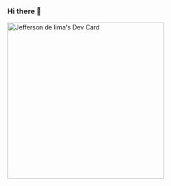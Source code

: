 ### Hi there 👋

<a href="https://app.daily.dev/jhefflg"><img src="https://api.daily.dev/devcards/v2/04vveCznswvMPmMzzXMWv.png?type=default&r=kku" width="356" alt="Jefferson de lima's Dev Card"/></a>

<!--
**jhefflg/jhefflg** is a ✨ _special_ ✨ repository because its `README.md` (this file) appears on your GitHub profile.

Here are some ideas to get you started:

- 🔭 I’m currently working on ...
- 🌱 I’m currently learning ...
- 👯 I’m looking to collaborate on ...
- 🤔 I’m looking for help with ...
- 💬 Ask me about ...
- 📫 How to reach me: ...
- 😄 Pronouns: ...
- ⚡ Fun fact: ...
-->

